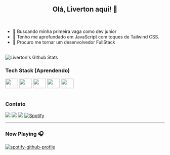 <div align="center">
<h2> Olá, Liverton aqui! 👊
</div>

<br>
            
- 🔭 Buscando minha primeira vaga como dev junior
- 🌱 Tenho me aprofundado em JavaScript com toques de Tailwind CSS.
- 👯 Procuro me tornar um desenvolvedor FullStack

<br>

<div>
<img align="center" src="https://github-readme-stats.vercel.app/api?username=Liverton&include_all_commits=true&count_private=true&show_icons=true&line_height=20&title_color=7A7ADB&icon_color=2234AE&text_color=D3D3D3&bg_color=0,000000,130F40" alt="Liverton's Github Stats">
</div>

### Tech Stack (Aprendendo) 

<div>       
           <img align="center" height="30" width="40" <img src="https://cdn.jsdelivr.net/gh/devicons/devicon/icons/html5/html5-original.svg" />
           <img align="center" height="30" width="40" <img src="https://cdn.jsdelivr.net/gh/devicons/devicon/icons/css3/css3-original.svg" />
           <img align="center" height="30" width="40" <img src="https://cdn.jsdelivr.net/gh/devicons/devicon/icons/python/python-original.svg" />
           <img align="center" height="30" width="40" <img src="https://cdn.jsdelivr.net/gh/devicons/devicon/icons/javascript/javascript-original.svg" />          
           <img align="center" height="30" width="40" <img src="https://cdn.jsdelivr.net/gh/devicons/devicon/icons/tailwindcss/tailwindcss-original-wordmark.svg" />                            
           
</div> 

<br>

### Contato

<div> 
            <a href="https://www.linkedin.com/in/liverton-abreu-a1a883243/" target="_blank"><img src="https://img.shields.io/badge/-LinkedIn-%230077B5?style=for-the-badge&logo=linkedin&logoColor=white" target="_blank"></a> 
            <a href="https://www.instagram.com/livertafonso/" target="_blank"><img src="https://img.shields.io/badge/-Instagram-%23E4405F?style=for-the-badge&logo=instagram&logoColor=white" target="_blank"></a>
            <a href = "mailto:liverton.abreu@gmail.com"><img src="https://img.shields.io/badge/Gmail-D14836?style=for-the-badge&logo=gmail&logoColor=white" target="_blank"></a>
            <a href="https://open.spotify.com/user/livertonabreu" target="_blank"><img src="https://img.shields.io/badge/Spotify-%231ED760.svg?&style=for-the-badge&logo=spotify&logoColor=white" alt="Spotify"></a>           
            
</div>

---                      
### Now Playing 🎧

[![spotify-github-profile](https://spotify-github-profile.vercel.app/api/view?uid=livertonabreu&cover_image=true&theme=novatorem&bar_color=0c404b&bar_color_cover=false)](https://github.com/kittinan/spotify-github-profile)
